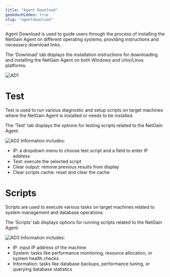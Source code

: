 ```yaml
---
title: "Agent Download"
geekdocHidden: true
slug: "agentdownload"
---
```

Agent Download is used to guide users through the process of installing the NetGain Agent on different operating systems, providing instructions and necessary download links.

The ‘Download’ tab displays the installation instructions for downloading and installing the NetGain Agent on both Windows and Unix/Linux platforms.

![AD1](/cloud_vista/sysadmin/tools/images/netgain/AD1.png)

# Test

Test is used to run various diagnostic and setup scripts on target machines where the NetGain Agent is installed or needs to be installed.

The ‘Test’ tab displays the options for testing scripts related to the NetGain Agent.

![AD2](/cloud_vista/sysadmin/tools/images/netgain/AD2.png)
Information includes:
* IP: a dropdown menu to choose test script and a field to enter IP address
* Test: execute the selected script 
* Clear output: remove previous results from display
* Clear scripts cache: reset and clear the cache 

# Scripts

Scripts are used to execute various tasks on target machines related to system management and database operations.

The ‘Scripts’ tab displays options for running scripts related to the NetGain Agent.

![AD3](/cloud_vista/sysadmin/tools/images/netgain/AD3.png)
Information includes:
* IP: input IP address of the machine
* System: tasks like performance monitoring, resource allocation, or system health checks
* Information: tasks like database backups, performance tuning, or querying database statistics
